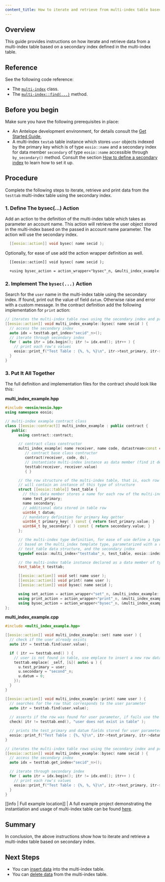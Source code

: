 ```yaml
---
content_title: How to iterate and retrieve from multi-index table based on secondary index
---
```


## Overview

This guide provides instructions on how iterate and retrieve data from a multi-index table based on a secondary index defined in the multi-index table.

## Reference

See the following code reference:

* The [`multi-index`](../../classeosio_1_1multi__index) class.
* The [`multi-index::find(...)`](../../group__multiindex#function-find) method.

## Before you begin

Make sure you have the following prerequisites in place:

* An Antelope development environment, for details consult the [Get Started Guide](https://docs.eosnetwork.com/docs/latest/getting-started/),
* A multi-index `testab` table instance which stores `user` objects indexed by the primary key which is of type `eosio::name` and a secondary index for data member `secondary` of type `eosio::name` accessible through `by_secondary()` method. Consult the section [How to define a secondary index](./how-to-define-a-secondary-index) to learn how to set it up.

## Procedure

Complete the following steps to iterate, retrieve and print data from the `testtab` multi-index table using the secondary index.

### 1. Define The bysec(...) Action

Add an action to the definition of the multi-index table which takes as parameter an account name. This action will retrieve the user object stored in the multi-index based on the passed in account name parameter. The action will use the secondary index.

```cpp
  [[eosio::action]] void bysec( name secid );
```

Optionally, for ease of use add the action wrapper definition as well.

```diff
  [[eosio::action]] void bysec( name secid );

  +using bysec_action = action_wrapper<"bysec"_n, &multi_index_example::bysec>;
```

### 2. Implement The `bysec(...)` Action

Search for the `user` name in the multi-index table using the secondary index. If found, print out the value of field `datum`. Otherwise raise and error with a custom message. In the contract definition add the following implementation for `print` action:

```cpp
// iterates the multi-index table rows using the secondary index and prints the row's values
[[eosio::action]] void multi_index_example::bysec( name secid ) {
  // access the secondary index
  auto idx = testtab.get_index<"secid"_n>();
  // iterate through secondary index
  for ( auto itr = idx.begin(); itr != idx.end(); itr++ ) {
    // print each row's values
    eosio::print_f("Test Table : {%, %, %}\n", itr->test_primary, itr->secondary, itr->datum);
  }
}
```

### 3. Put It All Together

The full definition and implementation files for the contract should look like this:

__multi_index_example.hpp__

```cpp
#include <eosio/eosio.hpp>
using namespace eosio;

// multi-index example contract class
class [[eosio::contract]] multi_index_example : public contract {
   public:
      using contract::contract;

      // contract class constructor
      multi_index_example( name receiver, name code, datastream<const char*> ds ) :
         // contract base class contructor
         contract(receiver, code, ds),
         // instantiate multi-index instance as data member (find it defined below)
         testtab(receiver, receiver.value)
         { }

      // the row structure of the multi-index table, that is, each row of the table
      // will contain an instance of this type of structure
      struct [[eosio::table]] test_table {
        // this data member stores a name for each row of the multi-index table
        name test_primary;
        name secondary;
        // additional data stored in table row
        uint64_t datum;
        // mandatory definition for primary key getter
        uint64_t primary_key( ) const { return test_primary.value; }
        uint64_t by_secondary( ) const { return secondary.value; }
      };

      // the multi-index type definition, for ease of use define a type alias `test_table_t`, 
      // based on the multi_index template type, parametarized with a random name, the 
      // test_table data structure, and the secondary index
      typedef eosio::multi_index<"testtaba"_n, test_table, eosio::indexed_by<"secid"_n, eosio::const_mem_fun<test_table, uint64_t, &test_table::by_secondary>>> test_table_t;

      // the multi-index table instance declared as a data member of type test_table_t
      test_table_t testtab;

      [[eosio::action]] void set( name user );
      [[eosio::action]] void print( name user );
      [[eosio::action]] void bysec( name secid );

      using set_action = action_wrapper<"set"_n, &multi_index_example::set>;
      using print_action = action_wrapper<"print"_n, &multi_index_example::print>;
      using bysec_action = action_wrapper<"bysec"_n, &multi_index_example::bysec>;
};
```

__multi_index_example.cpp__

```cpp
#include <multi_index_example.hpp>

[[eosio::action]] void multi_index_example::set( name user ) {
  // check if the user already exists
  auto itr = testtab.find(user.value);

  if ( itr == testtab.end() ) {
    // user is not found in table, use emplace to insert a new row data structure in table
    testtab.emplace( _self, [&]( auto& u ) {
      u.test_primary = user;
      u.secondary = "second"_n;
      u.datum = 0;
    });
  }
}

[[eosio::action]] void multi_index_example::print( name user ) {
  // searches for the row that corresponds to the user parameter
  auto itr = testtab.find(user.value);
  
  // asserts if the row was found for user parameter, if fails use the given message
  check( itr != testtab.end(), "user does not exist in table" );

  // prints the test_primary and datum fields stored for user parameter
  eosio::print_f("Test Table : {%, %}\n", itr->test_primary, itr->datum);
}

// iterates the multi-index table rows using the secondary index and prints the row's values
[[eosio::action]] void multi_index_example::bysec( name secid ) {
  // access the secondary index
  auto idx = testtab.get_index<"secid"_n>();

  // iterate through secondary index
  for ( auto itr = idx.begin(); itr != idx.end(); itr++ ) {
    // print each row's values
    eosio::print_f("Test Table : {%, %, %}\n", itr->test_primary, itr->secondary, itr->datum);
  }
}
```

[[info | Full example location]]
| A full example project demonstrating the instantiation and usage of multi-index table can be found [here](https://github.com/AntelopeIO/cdt/blob/main/examples/multi_index_example).

## Summary

In conclusion, the above instructions show how to iterate and retrieve a multi-index table based on secondary index.

## Next Steps

* You can [insert data](./how-to-insert-data-into-a-multi-index-table) into the multi-index table.
* You can [delete data](./how-to-delete-data-from-a-multi-index-table) from the multi-index table.
